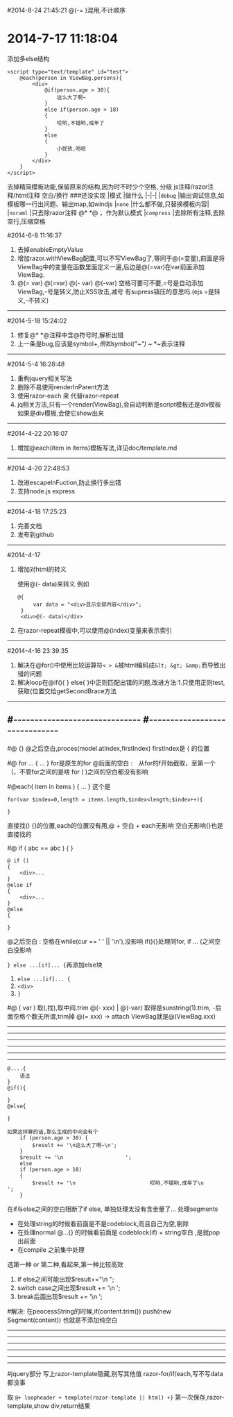 #2014-8-24 21:45:21
@(-= )混用,不计顺序

# 2014-7-17 11:18:04
添加多else结构
```
<script type="text/template" id="test">
    @each(person in ViewBag.persons){
        <div>
            @if(person.age > 30){
                这么大了啊~
            }
            else if(person.age > 18)
            {
                哎哟,不错哟,成年了
            }
            else
            {
                小屁孩,哈哈
            }
        </div>
    }
</script>
```


去掉精简模板功能,保留原来的结构,因为时不时少个空格,
分级
js注释/razor注释/html注释
空白/换行
###还没实现
|模式		  |做什么
|-|-|
|`debug`	|输出调试信息,如模板哪一行出问题、输出map,如windjs
|`none`		|什么都不做,只替换模板内容|
|`noraml`	|只去除razor注释 @* *@ ，作为默认模式
|`compress`	|去除所有注释,去除空行,压缩空格

#2014-6-8 11:16:37
1. 去掉enableEmptyValue
2. 增加razor.withViewBag配置,可以不写ViewBag了,等同于@(=变量),前面是将ViewBag中的变量在函数里面定义一遍,后边是@(=var)在var前面添加ViewBag.
3. @(= var) @(=var) @(- var) @(-var) 空格可要可不要,=号是自动添加ViewBag,-号是转义,防止XSS攻击,减号 有supress镇压的意思吗.(ejs =是转义,-不转义) 
-----------------------------
#2014-5-18 15:24:02
1. 修复@* *@注释中含@符号时,解析出错
2. 上一条是bug,应该是symbol+*,例如symbol("~") ~* *~表示注释
-----------------------------
#2014-5-4 16:28:48
1. 重构jquery相关写法
2. 删除不易使用renderInParent方法
3. 使用razor-each 来 代替razor-repeat
4. jq相关方法,只有一个render(ViewBag),会自动判断是script模板还是div模板
	如果是div模板,会使它show出来
----------------------
#2014-4-22 20:16:07
1. 增加@each(item in items)模板写法,详见doc/template.md

------------------------------------
#2014-4-20 22:48:53
1. 改进escapeInFuction,防止换行多出错
1. 支持node.js express
-----------------------------
#2014-4-18 17:25:23
1. 完善文档
2. 发布到github
-------------------------------
#2014-4-17
1. 增加对html的转义

	使用@(- data)来转义
	例如

	   @{
			var data = "<div>显示全部内容</div>";
		}
		<div>@(- data)</div>

2. 在razor-repeat模板中,可以使用@(index)变量来表示索引

----------------------------
#2014-4-16 23:39:35
1. 解决在@for()中使用比较运算符`< > &`被html编码成`&lt; &gt; &amp;`而导致出错的问题
2. 解决loop在@if(){ } else{ }中正则匹配出错的问题,改进方法:1.只使用正则test,获取{位置交给getSecondBrace方法




---
#------------------------------
#------------------------------
---
#@ {}
@之后空白,proces(model.atIndex,firstIndex) firstIndex是 { 的位置

#@ for ... { ... } for是原生的for
@后面的空白 :　从for的f开始截取，至第一个｛，不管for之间的是啥
for ( )之间的空白都没有影响

#@each( item in items  ) { ... }
这个是
```
for(var $index=0,length = items.length,$index<length;$index++){

}
```
直接找() {}的位置,each的位置没有用,@ + 空白 + each无影响
空白无影响{}也是直接找的


#@ if ( abc == abc ) { }
```
@ if ()
{
	<div>...
}
@else if
{
	<div>...
}
@else
{

}
```

@之后空白 : 空格在while(cur == ' ' || '\n'),没影响
if(){}处理同for,
if ... {之间空白没影响

`} else ...[if]... {`再添加else块
1. `else ...[if]... {`
2. `<div>`
2. `}`

#@ ( var )
取(,找),取中间.trim
@(- xxx) | @(-var) 取得是sunstring(1).trim, `-`后面空格个数无所谓,trim掉
@(= xxx) -> attach ViewBag就是@(ViewBag.xxx)


----

----

---

---

---

----------------
```
@....{
	语法
}
@if(){

}
@else{
	
}

如果这样算的话,那么生成的中间会有个
    if (person.age > 30) {
        $result += '\n这么大了啊~\n';
    }
    $result += '\n                    ';
    else
    if (person.age > 18) 
    {
        $result += '\n                        哎哟,不错哟,成年了\n                    ';
    }
```
在if与else之间的空白阻断了if else,
单独处理太没有含金量了...
处理segments
- 在处理string的时候看前面是不是codeblock,而且自己为空,剔除
- 在处理normal @...{} 的时候看前面是 codeblock(if) + string空白 ,是就pop出前面
- 在compile 之前集中处理

选第一种 or 第二种,看起来,第一种比较高效

1. if else之间可能出现$result+="\n   ";
2. switch case之间出现$result += '\n   ';
3. break后面出现$result += '\n   ';

#解决: 
在peocessString的时候,if(content.trim()) push(new Segment(content))
也就是不添加纯空白

---

---

---

---

---

---
#jquery部分
写上razor-template隐藏,别写其他值
razor-for/if/each,写不写data都没事

取 `@+ loopheader + template(razor-template || html) +}`
第一次保存,razor-template,show div,return结果

